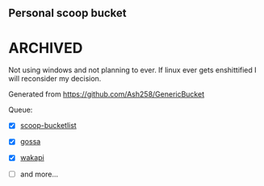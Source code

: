 ## Personal scoop bucket

# ARCHIVED
Not using windows and not planning to ever.
If linux ever gets enshittified I will reconsider my decision.

Generated from https://github.com/Ash258/GenericBucket

Queue:

- [x] [scoop-bucketlist](https://gist.github.com/phanirithvij/721ad13ee857e0dbb695161812625a81)
- [x] [gossa](https://github.com/pldubouilh/gossa)
- [x] [wakapi](https://wakapi.dev)
- [ ] and more...

